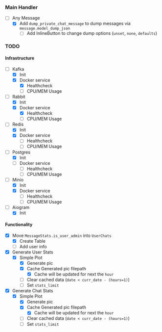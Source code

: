 ### Main Handler
- [ ] Any Message
  - [x] Add `dump_private_chat_message` to dump messages via `message.model_dump_json`
    - [ ] Add InlineButton to change dump options (`unset`, `none`, `defaults`)

### TODO
#### Infrastructure
- [ ] Kafka
  - [x] Init
  - [x] Docker service
    - [x] Healthcheck
    - [ ] CPU/MEM Usage
- [ ] Rabbit
  - [x] Init
  - [x] Docker service
    - [x] Healthcheck
    - [ ] CPU/MEM Usage
- [ ] Redis
  - [x] Init
  - [x] Docker service
    - [ ] Healthcheck
    - [ ] CPU/MEM Usage
- [ ] Postgres
  - [x] Init
  - [ ] Docker service
    - [ ] Healthcheck
    - [ ] CPU/MEM Usage
- [ ] Minio
  - [x] Init
  - [x] Docker service
    - [ ] Healthcheck
    - [ ] CPU/MEM Usage
- [ ] Aiogram
  - [x] Init

#### Functionality
- [x] Move `MessageStats.is_user_admin` into `UserChats`
  - [x] Create Table
  - [ ] Add user info
- [x] Generate User Stats
  - [x] Simple Plot
    - [x] Generate pic
    - [x] Cache Generated pic filepath
      - [x] Cache will be updated for next the `hour`
    - [ ] Clear cached data (`date < curr_date - (hours=1)`)
    - [ ] Set `stats_limit`
- [x] Generate Chat Stats
  - [x] Simple Plot
    - [x] Generate pic
    - [x] Cache Generated pic filepath
      - [x] Cache will be updated for next the `hour`
    - [ ] Clear cached data (`date < curr_date - (hours=1)`)
    - [ ] Set `stats_limit`